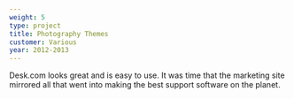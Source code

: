 ```yaml
---
weight: 5
type: project
title: Photography Themes
customer: Various
year: 2012-2013
---
```

Desk.com looks great and is easy to use. It was time that the marketing site mirrored all that went into making the best support software on the planet.
